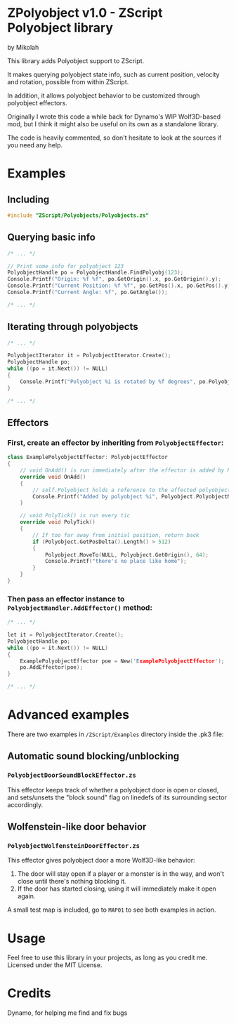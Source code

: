 # ZPolyobject v1.0 - ZScript Polyobject library 
by Mikolah

This library adds Polyobject support to ZScript.

It makes querying polyobject state info, such as current position, velocity and 
rotation, possible from within ZScript.

In addition, it allows polyobject behavior to be
customized through polyobject effectors.

Originally I wrote this code a while back for Dynamo's WIP Wolf3D-based mod, but I 
think it might also be useful on its own as a standalone library.

The code is heavily commented, so don't hesitate to look at the sources if you need any help.

# Examples

## Including
```c++
#include "ZScript/Polyobjects/Polyobjects.zs"
```

## Querying basic info
```c++
/* ... */

// Print some info for polyobject 123
PolyobjectHandle po = PolyobjectHandle.FindPolyobj(123);
Console.Printf("Origin: %f %f", po.GetOrigin().x, po.GetOrigin().y);
Console.Printf("Current Position: %f %f", po.GetPos().x, po.GetPos().y); 
Console.Printf("Current Angle: %f", po.GetAngle());

/* ... */
```

## Iterating through polyobjects
```c++
/* ... */

PolyobjectIterator it = PolyobjectIterator.Create();
PolyobjectHandle po;
while ((po = it.Next()) != NULL)
{
    Console.Printf("Polyobject %i is rotated by %f degrees", po.PolyobjectNum, po.GetAngle());
}

/* ... */
```

## Effectors
### First, create an effector by inheriting from `PolyobjectEffector`:
```c++
class ExamplePolyobjectEffector: PolyobjectEffector
{
    // void OnAdd() is run immediately after the effector is added by PolyobjectHandle
    override void OnAdd()
    {
        // self.Polyobject holds a reference to the affected polyobject
        Console.Printf("Added by polyobject %i", Polyobject.PolyobjectNum);
    }

    // void PolyTick() is run every tic
    override void PolyTick()
    {
        // If too far away from initial position, return back
        if (Polyobject.GetPosDelta().Length() > 512)
        {
            Polyobject.MoveTo(NULL, Polyobject.GetOrigin(), 64);
            Console.Printf("there's no place like home");
        }
    }
}
```
### Then pass an effector instance to `PolyobjectHandler.AddEffector()` method:
```c++
/* ... */

let it = PolyobjectIterator.Create();
PolyobjectHandle po;
while ((po = it.Next()) != NULL)
{
    ExamplePolyobjectEffector poe = New('ExamplePolyobjectEffector');
    po.AddEffector(poe);
}

/* ... */
```

# Advanced examples
There are two examples in `/ZScript/Examples` directory inside the .pk3 file:

## Automatic sound blocking/unblocking
### `PolyobjectDoorSoundBlockEffector.zs`
This effector keeps track of whether a polyobject door is open or closed, and 
sets/unsets the "block sound" flag on linedefs of its surrounding sector accordingly.

## Wolfenstein-like door behavior 
### `PolyobjectWolfensteinDoorEffector.zs`
This effector gives polyobject door a more Wolf3D-like behavior:

1. The door will stay open if a player or a monster is in the way, and won't close until
there's nothing blocking it.
2. If the door has started closing, using it will immediately make it open again.

A small test map is included, go to `MAP01` to see both examples in action.

# Usage
Feel free to use this library in your projects, as long as you credit me.
Licensed under the MIT License.

# Credits
Dynamo, for helping me find and fix bugs
